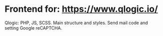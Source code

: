 # Frontend for: https://www.qlogic.io/

Qlogic: PHP, JS, SCSS.
Main structure and styles. Send mail code and setting Google reCAPTCHA.